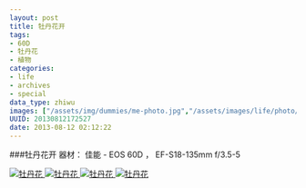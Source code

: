 ```yaml
---
layout: post
title: 牡丹花开
tags:
- 60D
- 牡丹花
- 植物
categories:
- life
- archives
- special
data_type: zhiwu
images: ["/assets/img/dummies/me-photo.jpg","/assets/images/life/photo/mudanhua.jpg","/assets/images/life/photo/huaban.jpg"]
UUID: 20130812172527
date: 2013-08-12 02:12:22
---
```


###牡丹花开
器材： 佳能 - EOS 60D ， EF-S18-135mm f/3.5-5

<a href="{{site.aliyun_oss}}/assets/img/dummies/me-photo.jpg" alt="牡丹花" rel="prettyPhoto[{{page.UUID}}]">
<img src="{{site.aliyun_oss}}/assets/img/dummies/me-photo.jpg" alt="牡丹花" ></img>
</a>

<a href="{{site.aliyun_oss}}/assets/images/life/photo/mudanhua.jpg" alt="牡丹花" rel="prettyPhoto[{{page.UUID}}]">
<img src="{{site.aliyun_oss}}/assets/images/life/photo/mudanhua.jpg" alt="牡丹花" ></img>
</a>

<a href="{{site.aliyun_oss}}/assets/images/life/photo/mudanhua-2.jpg" alt="牡丹花" rel="prettyPhoto[{{page.UUID}}]">
<img src="{{site.aliyun_oss}}/assets/images/life/photo/mudanhua-2.jpg" alt="牡丹花" ></img>
</a>

<a href="{{site.aliyun_oss}}/assets/images/life/photo/huaban.jpg" alt="牡丹花" rel="prettyPhoto[{{page.UUID}}]">
<img src="{{site.aliyun_oss}}/assets/images/life/photo/huaban.jpg" alt="牡丹花" ></img>
</a>
